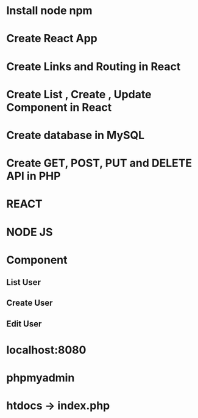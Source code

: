 # Install node npm
# Create React App
# Create Links and Routing in React
# Create List , Create , Update Component in React
# Create database in MySQL
# Create GET, POST, PUT and DELETE API in PHP

# REACT
# NODE JS
# Component
## List User
## Create User
## Edit User
# localhost:8080
# phpmyadmin
# htdocs -> index.php
